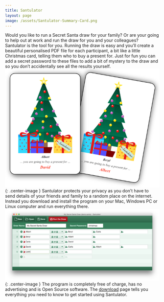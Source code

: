 ```yaml
---
title: Santulator
layout: page
image: /assets/Santulator-Summary-Card.png
---
```

Would you like to run a Secret Santa draw for your family?  Or are your going to help out at work and run the draw for you and your colleagues?  Santulator is the tool for you.  Running the draw is easy and you’ll create a beautiful personalised PDF file for each participant, a bit like a little Christmas card, telling them who to buy a present for.  Just for fun you can add a secret password to these files to add a bit of mystery to the draw and so you don’t accidentally see all the results yourself.
![Santulator draw results](/assets/Santulator-Draw-Selection-Two-Cards.png){: .center-image }
Santulator protects your privacy as you don’t have to send details of your friends and family to a random place on the internet.  Instead you download and install the program on your Mac, Windows PC or Linux computer and run everything there.
![Screenshot of Santulator in use](/assets/Santulator-in-use-1.png){: .center-image }
The program is completely free of charge, has no advertising and is Open Source software.  The [download](/download) page tells you everything you need to know to get started using Santulator.
